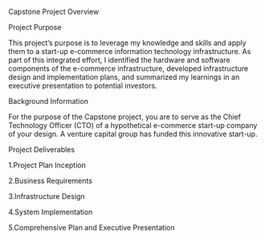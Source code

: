 Capstone Project Overview

Project Purpose


This project’s purpose is to leverage my knowledge and skills and apply them
to a start-up e-commerce information technology infrastructure. As part of this integrated
effort, I identified the hardware and software components of the e-commerce
infrastructure, developed infrastructure design and implementation plans, and summarized my
learnings in an executive presentation to potential investors.

Background Information

For the purpose of the Capstone project, you are to serve as the Chief Technology Officer (CTO)
of a hypothetical e-commerce start-up company of your design. A venture capital group has
funded this innovative start-up.


Project Deliverables

1.Project Plan Inception

2.Business Requirements

3.Infrastructure Design

4.System Implementation

5.Comprehensive Plan and Executive Presentation
